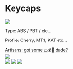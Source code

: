 # Keycaps

<div class="flex gap-8">

<div>
  <img class="h-72 rounded" src="https://images.squarespace-cdn.com/content/v1/6116b9604a8e6b639a58a447/1628879296771-TL2YW0Q7DR5HDS10PLBS/infinikey-comfy_kit_core.png" />
  <p>Type: ABS / PBT / etc...</p>
  <p>Profile: Cherry, MT3, KAT etc...</p>
  <a href="https://alphakeycaps.com/keypora">Artisans: got some 💵💰💸 dude?</a>
</div>

<img class="h-96 rounded" src="https://images.squarespace-cdn.com/content/v1/6116b9604a8e6b639a58a447/1628879296812-98JOY196V7404C5MHQKA/Keycap+profiles+comparison+chart" />

<div class="flex flex-col">
  <img class="h-auto w-36 rounded" src="https://i.redd.it/s4bu96wkkie11.jpg" />
  <img class="h-auto w-36 rounded" src="https://imgr.search.brave.com/HBdSOKdu6rIVoDfer836M_okwmEfrRIf9_imBHorxPY/fit/1200/1200/ce/1/aHR0cHM6Ly93d3cu/amVsbHlrZXkuY29t/L3dwLWNvbnRlbnQv/dXBsb2Fkcy9OR0hJ/RU5HLVBJTkstMi5q/cGc" />
  <img class="h-auto w-36 rounded" src="https://images.squarespace-cdn.com/content/v1/5ba3cec929f2cc0d91dbe9b2/1582629089921-GW24M6DBYVXZXI5VBT26/DSC01348.jpg" />
</div>

</div>
